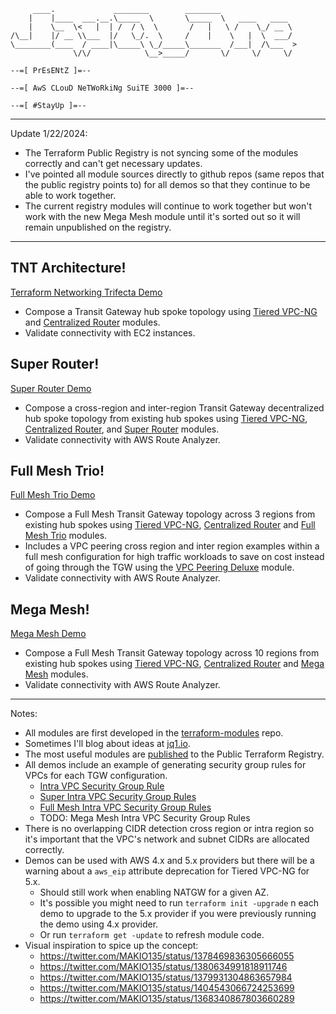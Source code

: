 ```
     ____.             ________        ________
    |    |____  ___.__.\_____  \       \_____  \   ____   ____
    |    \__  \<   |  | /  / \  \       /   |   \ /    \_/ __ \
/\__|    |/ __ \\___  |/   \_/.  \     /    |    \   |  \  ___/
\________(____  / ____|\_____\ \_/_____\_______  /___|  /\___  >
              \/\/            \__>_____/       \/     \/     \/

--=[ PrEsENtZ ]=--

--=[ AwS CLouD NeTWoRkiNg SuiTE 3000 ]=--

--=[ #StayUp ]=--
```
---
Update 1/22/2024:
 - The Terraform Public Registry is not syncing some of the modules
   correctly and can't get necessary updates.
 - I've pointed all module sources directly to github repos (same
   repos that the public registry points to) for all demos so that they
   continue to be able to work together.
 - The current registry modules will continue to work together but
   won't work with the new Mega Mesh module until it's sorted out so it
   will remain unpublished on the registry.

---

## TNT Architecture!
[Terraform Networking Trifecta Demo](https://github.com/JudeQuintana/terraform-main/tree/main/networking_trifecta_demo)
 - Compose a Transit Gateway hub spoke topology using [Tiered VPC-NG](https://github.com/JudeQuintana/terraform-aws-tiered-vpc-ng) and [Centralized Router](https://github.com/JudeQuintana/terraform-aws-centralized-router) modules.
 - Validate connectivity with EC2 instances.

## Super Router!
[Super Router Demo](https://github.com/JudeQuintana/terraform-main/tree/main/super_router_demo)
 - Compose a cross-region and inter-region Transit Gateway decentralized hub spoke topology from existing hub spokes using [Tiered VPC-NG](https://github.com/JudeQuintana/terraform-aws-tiered-vpc-ng), [Centralized Router](https://github.com/JudeQuintana/terraform-aws-centralized-router), and [Super Router](https://github.com/JudeQuintana/terraform-aws-super-router) modules.
 - Validate connectivity with AWS Route Analyzer.

## Full Mesh Trio!
[Full Mesh Trio Demo](https://github.com/JudeQuintana/terraform-main/tree/main/full_mesh_trio_demo)
 - Compose a Full Mesh Transit Gateway topology across 3 regions from existing hub spokes using [Tiered VPC-NG](https://github.com/JudeQuintana/terraform-aws-tiered-vpc-ng), [Centralized Router](https://github.com/JudeQuintana/terraform-aws-centralized-router) and [Full Mesh Trio](https://github.com/JudeQuintana/terraform-aws-full-mesh-trio) modules.
 - Includes a VPC peering cross region and inter region examples within a full mesh configuration for high traffic workloads to save on cost instead of going through the TGW using the [VPC Peering Deluxe](https://github.com/JudeQuintana/terraform-aws-vpc-peering-deluxe) module.
 - Validate connectivity with AWS Route Analyzer.

## Mega Mesh!
[Mega Mesh Demo](https://github.com/JudeQuintana/terraform-main/tree/main/mega_mesh_demo)
 - Compose a Full Mesh Transit Gateway topology across 10 regions from existing hub spokes using [Tiered VPC-NG](https://github.com/JudeQuintana/terraform-aws-tiered-vpc-ng), [Centralized Router](https://github.com/JudeQuintana/terraform-aws-centralized-router) and [Mega Mesh](https://github.com/JudeQuintana/terraform-aws-mega-mesh) modules.
 - Validate connectivity with AWS Route Analyzer.

---
Notes:
 - All modules are first developed in the [terraform-modules](https://github.com/JudeQuintana/terraform-modules) repo.
 - Sometimes I'll blog about ideas at [jq1.io](https:/jq1.io).
 - The most useful modules are [published](https://registry.terraform.io/namespaces/JudeQuintana) to the Public Terraform Registry.
 - All demos include an example of generating security group rules for VPCs for each TGW configuration.
   - [Intra VPC Security Group Rule](https://github.com/JudeQuintana/terraform-aws-intra-vpc-security-group-rule)
   - [Super Intra VPC Security Group Rules](https://github.com/JudeQuintana/terraform-aws-super-intra-vpc-security-group-rules)
   - [Full Mesh Intra VPC Security Group Rules](https://github.com/JudeQuintana/terraform-aws-full-mesh-intra-vpc-security-group-rules)
   - TODO: Mega Mesh Intra VPC Security Group Rules
 - There is no overlapping CIDR detection cross region or intra region so it's important that the VPC's network and subnet CIDRs are allocated correctly.
 - Demos can be used with AWS 4.x and 5.x providers but there will be a warning about a `aws_eip` attribute deprecation for Tiered VPC-NG for 5.x.
   - Should still work when enabling NATGW for a given AZ.
   - It's possible you might need to run `terraform init -upgrade` n each demo to upgrade to the 5.x provider if you were previously running the demo using 4.x provider.
   - Or run `terraform get -update` to refresh module code.
 - Visual inspiration to spice up the concept:
   - https://twitter.com/MAKIO135/status/1378469836305666055
   - https://twitter.com/MAKIO135/status/1380634991818911746
   - https://twitter.com/MAKIO135/status/1379931304863657984
   - https://twitter.com/MAKIO135/status/1404543066724253699
   - https://twitter.com/MAKIO135/status/1368340867803660289
